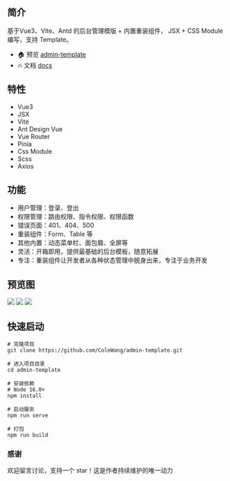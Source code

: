 ## 简介
基于Vue3、Vite、Antd 的后台管理模版 + 内置重装组件，
JSX + CSS Module 编写，支持 Template。

- 🏠 预览 [admin-template](https://colewang.github.io/admin-template/)
- 🔥 文档 [docs](https://colewang.github.io/admin-template-docs/)

## 特性
- Vue3
- JSX
- Vite
- Ant Design Vue
- Vue Router
- Pinia
- Css Module
- Scss
- Axios

## 功能
- 用户管理：登录、登出
- 权限管理：路由权限、指令权限、权限函数
- 错误页面：401、404、500
- 重装组件：Form、Table 等
- 其他内置：动态菜单栏、面包屑、全屏等
- 灵活：开箱即用，提供最基础的后台模板，随意拓展
- 专注：重装组件让开发者从各种状态管理中脱身出来，专注于业务开发

## 预览图

<img  src="https://colewang.github.io/admin-template/login.png"/>

<img  src="https://colewang.github.io/admin-template/demo-table_1.png"/>

<img  src="https://colewang.github.io/admin-template/demo-table_2.png"/>

## 快速启动
```shell
# 克隆项目
git clone https://github.com/ColeWang/admin-template.git

# 进入项目目录
cd admin-template

# 安装依赖
# Node 16.0+
npm install

# 启动服务
npm run serve

# 打包
npm run build
```

### 感谢

欢迎留言讨论，支持一个 star！这是作者持续维护的唯一动力